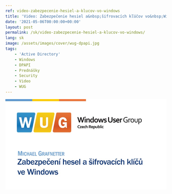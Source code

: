```yaml
---
ref: video-zabezpecenie-hesiel-a-klucov-vo-windows
title: 'Video: Zabezpečenie hesiel a&nbsp;šifrovacích kľúčov vo&nbsp;Windows'
date: '2021-05-06T00:00:00+00:00'
layout: post
permalink: /sk/video-zabezpecenie-hesiel-a-klucov-vo-windows/
lang: sk
image: /assets/images/cover/wug-dpapi.jpg
tags:
    - 'Active Directory'
    - Windows
    - DPAPI
    - Prednášky
    - Security
    - Video
    - WUG
---
```


<!--more-->

[![Zabezpečení hesel a&nbsp;šifrovacích klíčů ve Windows](/assets/images/cover/wug-dpapi.jpg)](https://wug.cz/zaznamy/712-Zabezpeceni-hesel-a-sifrovacich-klicu-ve-Windows)
